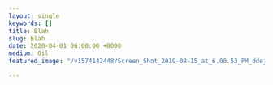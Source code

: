```yaml
---
layout: single
keywords: []
title: Blah
slug: blah
date: 2020-04-01 06:00:00 +0000
medium: Oil
featured_image: "/v1574142448/Screen_Shot_2019-09-15_at_6.00.53_PM_ddejgk.png"

---
```

